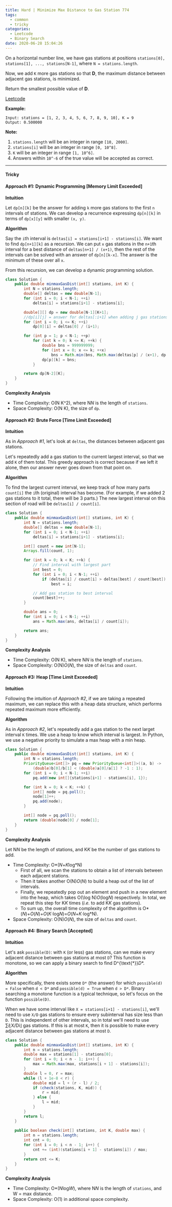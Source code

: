 ```yaml
---
title: Hard | Minimize Max Distance to Gas Station 774
tags:
  - common
  - tricky
categories:
  - Leetcode
  - Binary Search
date: 2020-06-28 15:04:26
---
```


On a horizontal number line, we have gas stations at positions `stations[0], stations[1], ..., stations[N-1]`, where `N = stations.length`.

Now, we add `K` more gas stations so that **D**, the maximum distance between adjacent gas stations, is minimized.

Return the smallest possible value of **D**.

[Leetcode](https://leetcode.com/problems/minimize-max-distance-to-gas-station/)

<!--more-->

**Example:**

```
Input: stations = [1, 2, 3, 4, 5, 6, 7, 8, 9, 10], K = 9
Output: 0.500000
```

**Note:**

1. `stations.length` will be an integer in range `[10, 2000]`.
2. `stations[i]` will be an integer in range `[0, 10^8]`.
3. `K` will be an integer in range `[1, 10^6]`.
4. Answers within `10^-6` of the true value will be accepted as correct.

---

#### Tricky 

#### Approach #1: Dynamic Programming [Memory Limit Exceeded]

**Intuition**

Let `dp[n][k]` be the answer for adding `k` more gas stations to the first `n` intervals of stations. We can develop a recurrence expressing `dp[n][k]` in terms of `dp[x][y]` with smaller `(x, y)`.

**Algorithm**

Say the `i`th interval is `deltas[i] = stations[i+1] - stations[i]`. We want to find `dp[n+1][k]` as a recursion. We can put `x` gas stations in the `n+1`th interval for a best distance of `deltas[n+1] / (x+1)`, then the rest of the intervals can be solved with an answer of `dp[n][k-x]`. The answer is the minimum of these over all `x`.

From this recursion, we can develop a dynamic programming solution.

```java
class Solution {
    public double minmaxGasDist(int[] stations, int K) {
        int N = stations.length;
        double[] deltas = new double[N-1];
        for (int i = 0; i < N-1; ++i)
            deltas[i] = stations[i+1] - stations[i];

        double[][] dp = new double[N-1][K+1];
        //dp[i][j] = answer for deltas[:i+1] when adding j gas stations
        for (int i = 0; i <= K; ++i)
            dp[0][i] = deltas[0] / (i+1);

        for (int p = 1; p < N-1; ++p)
            for (int k = 0; k <= K; ++k) {
                double bns = 999999999;
                for (int x = 0; x <= k; ++x)
                    bns = Math.min(bns, Math.max(deltas[p] / (x+1), dp[p-1][k-x]));
                dp[p][k] = bns;
            }

        return dp[N-2][K];
    }
}
```

**Complexity Analysis**

- Time Complexity: O(N K^2), where N*N* is the length of `stations`.
- Space Complexity: O(N K), the size of `dp`.

#### Approach #2: Brute Force [Time Limit Exceeded]

**Intuition**

As in *Approach #1*, let's look at `deltas`, the distances between adjacent gas stations.

Let's repeatedly add a gas station to the current largest interval, so that we add `K` of them total. This greedy approach is correct because if we left it alone, then our answer never goes down from that point on.

**Algorithm**

To find the largest current interval, we keep track of how many parts `count[i]` the `i`th (original) interval has become. (For example, if we added 2 gas stations to it total, there will be 3 parts.) The new largest interval on this section of road will be `deltas[i] / count[i]`.

```java
class Solution {
    public double minmaxGasDist(int[] stations, int K) {
        int N = stations.length;
        double[] deltas = new double[N-1];
        for (int i = 0; i < N-1; ++i)
            deltas[i] = stations[i+1] - stations[i];

        int[] count = new int[N-1];
        Arrays.fill(count, 1);

        for (int k = 0; k < K; ++k) {
            // Find interval with largest part
            int best = 0;
            for (int i = 0; i < N-1; ++i)
                if (deltas[i] / count[i] > deltas[best] / count[best])
                    best = i;

            // Add gas station to best interval
            count[best]++;
        }

        double ans = 0;
        for (int i = 0; i < N-1; ++i)
            ans = Math.max(ans, deltas[i] / count[i]);

        return ans;
    }
}
```

**Complexity Analysis**

- Time Complexity: O(N K), where N*N* is the length of `stations`.
- Space Complexity: O(N)*O*(*N*), the size of `deltas` and `count`.

#### Approach #3: Heap [Time Limit Exceeded]

**Intuition**

Following the intuition of *Approach #2*, if we are taking a repeated maximum, we can replace this with a heap data structure, which performs repeated maximum more efficiently.

**Algorithm**

As in *Approach #2*, let's repeatedly add a gas station to the next larget interval `K` times. We use a heap to know which interval is largest. In Python, we use a negative priority to simulate a max heap with a min heap.

```java
class Solution {
    public double minmaxGasDist(int[] stations, int K) {
        int N = stations.length;
        PriorityQueue<int[]> pq = new PriorityQueue<int[]>((a, b) ->
            (double)b[0]/b[1] < (double)a[0]/a[1] ? -1 : 1);
        for (int i = 0; i < N-1; ++i)
            pq.add(new int[]{stations[i+1] - stations[i], 1});

        for (int k = 0; k < K; ++k) {
            int[] node = pq.poll();
            node[1]++;
            pq.add(node);
        }

        int[] node = pq.poll();
        return (double)node[0] / node[1];
    }
}
```

**Complexity Analysis**

Let N*N* be the length of stations, and K*K* be the number of gas stations to add.

- Time Complexity: O*(*N*+*K*log*N)
  - First of all, we scan the stations to obtain a list of intervals between each adjacent stations.
  - Then it takes another O(N)*O*(*N*) to build a heap out of the list of intervals.
  - Finally, we repeatedly pop out an element and push in a new element into the heap, which takes O(\log N)*O*(log*N*) respectively. In total, we repeat this step for K*K* times (*i.e.* to add K*K* gas stations).
  - To sum up, the overall time complexity of the algorithm is O*(*N*)+*O*(*N*)+*O*(*K*⋅log*N*)=*O*(*N*+*K*⋅log*N).
- Space Complexity: O(N)*O*(*N*), the size of `deltas` and `count`.

#### Approach #4: Binary Search [Accepted]

**Intuition**

Let's ask `possible(D)`: with `K` (or less) gas stations, can we make every adjacent distance between gas stations at most `D`? This function is monotone, so we can apply a binary search to find D^{\text{*}}*D**.

**Algorithm**

More specifically, there exists some `D*` (the answer) for which `possible(d) = False` when `d < D*` and `possible(d) = True` when `d > D*`. Binary searching a monotone function is a typical technique, so let's focus on the function `possible(D)`.

When we have some interval like `X = stations[i+1] - stations[i]`, we'll need to use `X/D` gas stations to ensure every subinterval has size less than `D`. This is independent of other intervals, so in total we'll need to use ∑*i*⌊X/Di⌋ gas stations. If this is at most `K`, then it is possible to make every adjacent distance between gas stations at most `D`.

```java
class Solution {
    public double minmaxGasDist(int[] stations, int K) {
        int n = stations.length;
        double max = stations[1] - stations[0];
        for (int i = 0; i < n - 1; i++) {
            max = Math.max(max, stations[i + 1] - stations[i]);
        }
        double l = 0, r = max;
        while (l + 1e-8 < r) {
            double mid = l + (r - l) / 2;
            if (check(stations, K, mid)) {
                r = mid;
            } else {
                l = mid;
            }
        }
        return l;
    }
    
    public boolean check(int[] stations, int K, double max) {
        int n = stations.length;
        int cnt = 0;
        for (int i = 0; i < n - 1; i++) {
            cnt += (int)(stations[i + 1] - stations[i]) / max;
        }
        return cnt <= K;
    }
}
```

**Complexity Analysis**

- Time Complexity: O*(*N*log*W*), where N*N* is the length of `stations`, and W = max distance.
- Space Complexity: O(1) in additional space complexity.

